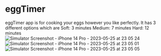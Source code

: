# eggTimer
eggTimer app is for cooking your eggs however you like perfectly.
It has 3 different options which are Soft: 3 minutes Medium: 7 minutes Hard: 12 minutes <br>
![Simulator Screenshot - iPhone 14 Pro - 2023-05-25 at 23 05 24](https://github.com/DegirmenKagan/eggTimer/assets/42985494/4361335d-2e78-4eba-bfe4-746c2024baea)
![Simulator Screenshot - iPhone 14 Pro - 2023-05-25 at 23 05 01](https://github.com/DegirmenKagan/eggTimer/assets/42985494/6ae47471-351a-4688-81ff-b58f82b5965b)
![Simulator Screenshot - iPhone 14 Pro - 2023-05-25 at 23 05 05](https://github.com/DegirmenKagan/eggTimer/assets/42985494/e2668717-f4b8-48af-a10d-8d0b6e945e98)


